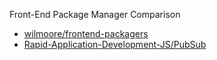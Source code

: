 Front-End Package Manager Comparison
- [wilmoore/frontend-packagers](https://github.com/wilmoore/frontend-packagers)
- [Rapid-Application-Development-JS/PubSub](https://github.com/Rapid-Application-Development-JS/PubSub)
